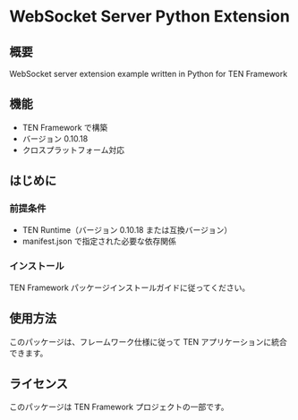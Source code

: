 # WebSocket Server Python Extension

## 概要

WebSocket server extension example written in Python for TEN Framework

## 機能

- TEN Framework で構築
- バージョン 0.10.18
- クロスプラットフォーム対応

## はじめに

### 前提条件

- TEN Runtime（バージョン 0.10.18 または互換バージョン）
- manifest.json で指定された必要な依存関係

### インストール

TEN Framework パッケージインストールガイドに従ってください。

## 使用方法

このパッケージは、フレームワーク仕様に従って TEN アプリケーションに統合できます。

## ライセンス

このパッケージは TEN Framework プロジェクトの一部です。
